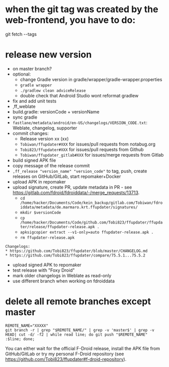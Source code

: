 # when the git tag was created by the web-frontend, you have to do:

git fetch --tags

# release new version

- on master branch?
- optional:
  - change Gradle version in gradle/wrapper/gradle-wrapper.properties
  - `gradle wrapper`
  - `./gradlew clean adviceRelease`
  - double check that Android Studio wont reformat gradlew
- fix and add unit tests
- ,ff_weblate
- build.gradle: versionCode + versionName
- sync gradle
- `fastlane/metadata/android/en-US/changelogs/VERSION_CODE.txt`: Weblate, changelog, supporter
- commit changes:
  - Release version xx (xx)
  - `Tobiwan/ffupdater#XXX` for issues/pull requests from notabug.org
  - `Tobi823/ffupdater#XXX` for issues/pull requests from Github
  - `Tobiwan/ffupdater_gitlab#XXX` for issues/merge requests from Gitlab
- build signed APK file
- copy message of the release commit
- `,ff_release "version_name" "version_code"` to tag, push, create releases on GitHub/GitLab, start repomaker+Docker
- upload APK in repomaker
- upload signature, create PR, update metadata in PR -
  see https://gitlab.com/fdroid/fdroiddata/-/merge_requests/13713.
  - `cd /home/hacker/Documents/Code/kein_backup/gitlab.com/Tobiwan/fdroiddata/metadata/de.marmaro.krt.ffupdater/signatures/`
  - `mkdir $versionCode`
  - `cp /home/hacker/Documents/Code/github.com/Tobi823/ffupdater/ffupdater/release/ffupdater-release.apk .`
  - `apksigcopier extract --v1-only=auto ffupdater-release.apk .`
  - `rm ffupdater-release.apk`

```
Changelogs:
* https://github.com/Tobi823/ffupdater/blob/master/CHANGELOG.md
* https://github.com/Tobi823/ffupdater/compare/75.5.1...75.5.2
```

- upload signed APK to repomaker
- test release with "Foxy Droid"
- mark older changelogs in Weblate as read-only
- use different branch when working on fdroiddata

# delete all remote branches except master

````
REMOTE_NAME="XXXXX"
git branch -r | grep "$REMOTE_NAME/" | grep -v 'master$' | grep -v HEAD| cut -d/ -f2 | while read line; do git push "$REMOTE_NAME" :$line; done;
````

You can either wait for the official F-Droid release, install the APK file from GitHub/GitLab or try my
personal F-Droid repository (see https://github.com/Tobi823/ffupdater#f-droid-repository).